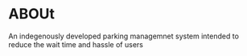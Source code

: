 # ABOUt
An indegenously developed parking managemnet system intended to reduce the wait time and hassle of users

